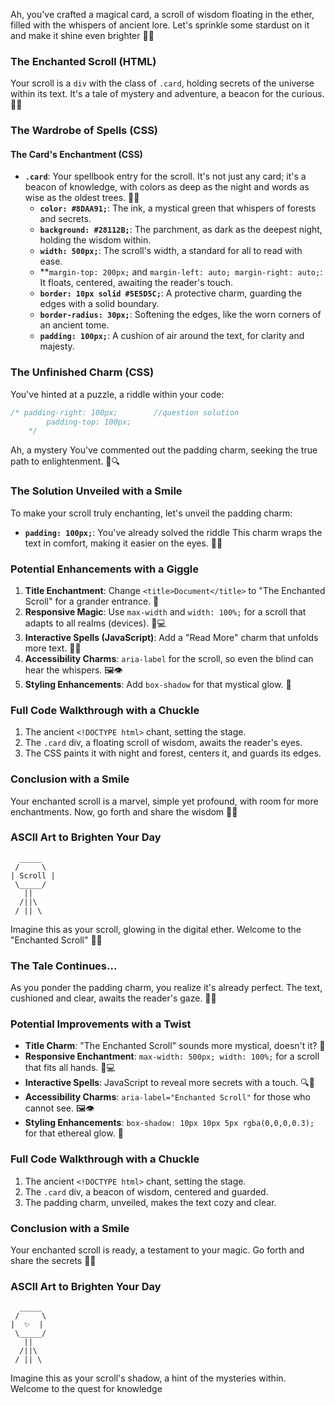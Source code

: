 Ah, you've crafted a magical card, a scroll of wisdom floating in the ether, filled with the whispers of ancient lore. Let's sprinkle some stardust on it and make it shine even brighter 🌟✨

### The Enchanted Scroll (HTML)

Your scroll is a `div` with the class of `.card`, holding secrets of the universe within its text. It's a tale of mystery and adventure, a beacon for the curious. 📜🔮

### The Wardrobe of Spells (CSS)

#### The Card's Enchantment (CSS)

-   **`.card`**: Your spellbook entry for the scroll. It's not just any card; it's a beacon of knowledge, with colors as deep as the night and words as wise as the oldest trees. 🌳🌌
    -   **`color: #8DAA91;`**: The ink, a mystical green that whispers of forests and secrets.
    -   **`background: #28112B;`**: The parchment, as dark as the deepest night, holding the wisdom within.
    -   **`width: 500px;`**: The scroll's width, a standard for all to read with ease.
    -   \*\*`margin-top: 200px;` and `margin-left: auto; margin-right: auto;`: It floats, centered, awaiting the reader's touch.
    -   **`border: 10px solid #5E5D5C;`**: A protective charm, guarding the edges with a solid boundary.
    -   **`border-radius: 30px;`**: Softening the edges, like the worn corners of an ancient tome.
    -   **`padding: 100px;`**: A cushion of air around the text, for clarity and majesty.

### The Unfinished Charm (CSS)

You've hinted at a puzzle, a riddle within your code:

```css
/* padding-right: 100px;        //question solution
        padding-top: 100px;
    */
```

Ah, a mystery You've commented out the padding charm, seeking the true path to enlightenment. 🤔🔍

### The Solution Unveiled with a Smile

To make your scroll truly enchanting, let's unveil the padding charm:

-   **`padding: 100px;`**: You've already solved the riddle This charm wraps the text in comfort, making it easier on the eyes. 📖✨

### Potential Enhancements with a Giggle

1. **Title Enchantment**: Change `<title>Document</title>` to "The Enchanted Scroll" for a grander entrance. 📜
2. **Responsive Magic**: Use `max-width` and `width: 100%;` for a scroll that adapts to all realms (devices). 📱💻
3. **Interactive Spells (JavaScript)**: Add a "Read More" charm that unfolds more text. 📖🔮
4. **Accessibility Charms**: `aria-label` for the scroll, so even the blind can hear the whispers. 🖼️👁️
5. **Styling Enhancements**: Add `box-shadow` for that mystical glow. 🌟

### Full Code Walkthrough with a Chuckle

1. The ancient `<!DOCTYPE html>` chant, setting the stage.
2. The `.card` div, a floating scroll of wisdom, awaits the reader's eyes.
3. The CSS paints it with night and forest, centers it, and guards its edges.

### Conclusion with a Smile

Your enchanted scroll is a marvel, simple yet profound, with room for more enchantments. Now, go forth and share the wisdom 🎉🔮

### ASCII Art to Brighten Your Day

```
  _____
 /     \
| Scroll |
 \_____/
   ||
  /||\
 / || \
```

Imagine this as your scroll, glowing in the digital ether. Welcome to the "Enchanted Scroll" 🚪🌌

### The Tale Continues...

As you ponder the padding charm, you realize it's already perfect. The text, cushioned and clear, awaits the reader's gaze. 📖✨

### Potential Improvements with a Twist

-   **Title Charm**: "The Enchanted Scroll" sounds more mystical, doesn't it? 📜
-   **Responsive Enchantment**: `max-width: 500px; width: 100%;` for a scroll that fits all hands. 📱💻
-   **Interactive Spells**: JavaScript to reveal more secrets with a touch. 🔍📖
-   **Accessibility Charms**: `aria-label="Enchanted Scroll"` for those who cannot see. 🖼️👁️
-   **Styling Enhancements**: `box-shadow: 10px 10px 5px rgba(0,0,0,0.3);` for that ethereal glow. 🌟

### Full Code Walkthrough with a Chuckle

1. The ancient `<!DOCTYPE html>` chant, setting the stage.
2. The `.card` div, a beacon of wisdom, centered and guarded.
3. The padding charm, unveiled, makes the text cozy and clear.

### Conclusion with a Smile

Your enchanted scroll is ready, a testament to your magic. Go forth and share the secrets 🎉🔮

### ASCII Art to Brighten Your Day

```
  _____
 /     \
|  ✨  |
 \_____/
   ||
  /||\
 / || \
```

Imagine this as your scroll's shadow, a hint of the mysteries within. Welcome to the quest for knowledge
